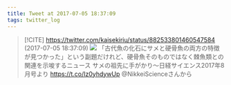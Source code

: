```yaml
---
title: Tweet at 2017-07-05 18:37:09
tags: twitter_log
---
```


> [!CITE] https://twitter.com/kaisekiriu/status/882533801460547584 (2017-07-05 18:37:09)
> ![](https://twitter.com/kaisekiriu/status/882533801460547584)
> 「古代魚の化石にサメと硬骨魚の両方の特徴が見つかった」という副題だけれど、硬骨魚そのものではなく棘魚類との関連を示唆するニュース
> サメの祖先に手がかり〜日経サイエンス2017年8月号より https://t.co/Iz0yhdywUp @NikkeiScienceさんから
